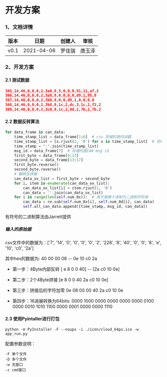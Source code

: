 # 开发方案



### 1、文档详情

| 版本 | 日期       | 创建人 | 审核   |
| ---- | ---------- | ------ | ------ |
| v0.1 | 2021-04-06 | 罗佳瑞 | 唐玉泽 |

### 2、开发方案

#### 2.1 测试数据

```json
365,14,46,0,0,0,2,3a0,8,3,0,0,0,91,11,af,2
366,14,46,0,0,0,2,3a8,8,0,0,0,0,d9,1,95,0
367,14,46,0,0,0,2,3b0,8,0,0,d9,1,0,0,0,0
368,14,46,0,0,0,2,3b8,8,1c,2,dc,3,1c,2,f2,2
369,14,46,0,0,0,2,3c0,8,1c,2,9d,2,7b,2,7b,2
```

#### 2.2 数据反转算法

```python
for data_frame in can_data:
    time_stamp_list = data_frame[1:6]  # csv 存储的是时间戳
    time_stamp_list = [x.rjust(2, '0') for x in time_stamp_list]  # 将时间处理为2位数
    time_stamp = ":".join(time_stamp_list)
    msg_id = data_frame[7]  # 存储的是CAN msg id
    first_byte = data_frame[9:13]
    second_byte = data_frame[13:17]
    first_byte.reverse()
    second_byte.reverse()
    # 翻转后拼接
    can_data_ox_list = first_byte + second_byte
    for i, item in enumerate(can_data_ox_list):
        can_data_ox_list[i] = item.rjust(2, '0')
        can_data = ''.join(can_data_ox_list)
    for i in range(len(self.num_0x)):  # 用于替换十进制为二进制字符串
        can_data = re.sub(self.num_0x[i], self.num_0d[i], can_data)
        self.all_can_data.append([time_stamp, msg_id, can_data])
```
有符号的二进制算法由Jarrett提供

##### 输入的原始据

csv文件中的数据为：['7', '14', '0', '0', '0', '0', '2', '228', '8', '40', '0', '0', '8', 'e', '10', 'c0', '2a']

其中hex的数据为: 40 00 00 08   -- 0e 10 c0 2a

- 第一步：4Byte内部反转 [ e 8 0 0 40] -- [2a c0 10 0e]

- 第二步：2个4Byte拼接 [e 8 0 0 40 2a c0 10 0e]

- 第三步：拼接后的字符加零 0e 08 00 00 40 2a c0 10 0e

- 第四步：16进展转换为64bits: 0000 1000 0000 0000 0000 0000 0100 0000       0010 1010 1100 0000 0001 0000 0000 1110



#### 2.3 使用Pyintaller进行打包

```shell
python -m PyInstaller -F --noupx -i ./icon/cloud_64px.ico -w app_run.py
```

配置参数说明：

```
-F 单个文件
-D 多个文件
-w 无窗口
-c cmd窗口
```




